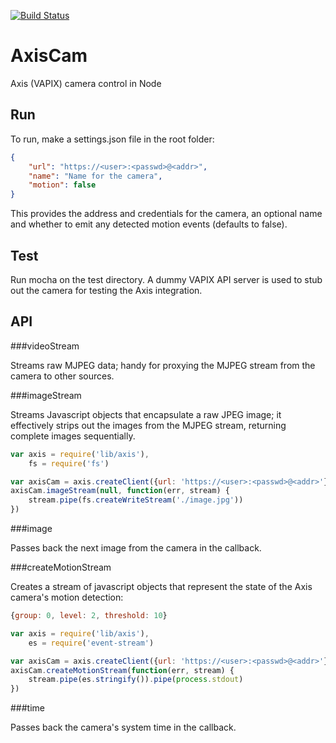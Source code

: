 [![Build Status](https://travis-ci.org/mjohnsullivan/axiscam.png)](http://travis-ci.org/mjohnsullivan/axiscam)

AxisCam
=======

Axis (VAPIX) camera control in Node

Run
---

To run, make a settings.json file in the root folder:

```json
{
    "url": "https://<user>:<passwd>@<addr>",
    "name": "Name for the camera",
    "motion": false
}
```

This provides the address and credentials for the camera, an optional name and whether to emit
any detected motion events (defaults to false). 

Test
----

Run mocha on the test directory. A dummy VAPIX API server is used to stub out the camera for testing
the Axis integration.

API
---

###videoStream

Streams raw MJPEG data; handy for proxying the MJPEG stream from the camera to other sources.

###imageStream

Streams Javascript objects that encapsulate a raw JPEG image; it effectively strips out the images
from the MJPEG stream, returning complete images sequentially.

```javascript
var axis = require('lib/axis'),
    fs = require('fs')

var axisCam = axis.createClient({url: 'https://<user>:<passwd>@<addr>'})
axisCam.imageStream(null, function(err, stream) {
    stream.pipe(fs.createWriteStream('./image.jpg'))
})
```

###image

Passes back the next image from the camera in the callback.

###createMotionStream

Creates a stream of javascript objects that represent the state of the Axis camera's motion detection:

```javascript
{group: 0, level: 2, threshold: 10}
```

```javascript
var axis = require('lib/axis'),
    es = require('event-stream')

var axisCam = axis.createClient({url: 'https://<user>:<passwd>@<addr>'})
axisCam.createMotionStream(function(err, stream) {
    stream.pipe(es.stringify()).pipe(process.stdout)
})
```

###time

Passes back the camera's system time in the callback.
